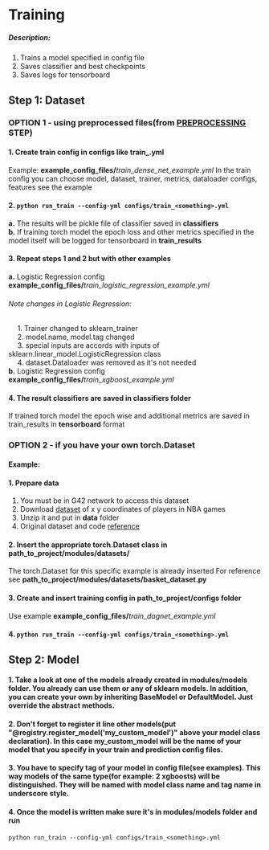 # Training 

##### Description:
1. Trains a model specified in config file 
2. Saves classifier and best checkpoints 
3. Saves logs for tensorboard

## Step 1: Dataset 
### OPTION 1 - using preprocessed files(from [PREPROCESSING](PREPROCESSING.MD) STEP)


#### 1. Create train config in **configs** like train_<something>.yml
Example: **example_config_files/**_train_dense_net_example.yml_
In the train config you can choose model, dataset, trainer, metrics, dataloader configs, features see the example

#### 2. `python run_train --config-yml configs/train_<something>.yml`
**a.** The results will be pickle file of classifier saved in **classifiers** <br />
**b.** If training torch model the epoch loss and other metrics specified in the model itself will be logged for tensorboard in **train_results**<br />

#### 3. Repeat steps 1 and 2 but with other examples
**a.** Logistic Regression config **example_config_files/**_train_logistic_regression_example.yml_
###### Note changes in Logistic Regression:
&emsp; 1. Trainer changed to sklearn_trainer <br />
&emsp; 2. model.name, model.tag changed <br />
&emsp; 3. special inputs are accords with inputs of sklearn.linear_model.LogisticRegression class<br />
&emsp; 4. dataset.Dataloader was removed as it's not needed<br />
**b.** Logistic Regression config **example_config_files/**_train_xgboost_example.yml_

#### 4. The result classifiers are saved in classifiers folder
If trained torch model the epoch wise and additional metrics are saved in train_results in **tensorboard** format


### OPTION 2 - if you have your own torch.Dataset
#### Example:
#### 1. Prepare data
1. You must be in G42 network to access this dataset
2. Download [dataset](https://uan-example-datasets.obs.ae-ad-1.g42cloud.com/dagnet.zip) of x y coordinates of players in NBA games
3. Unzip it and put in **data** folder
4. Original dataset and code [reference](https://github.com/alexmonti19/dagnet)

#### 2. Insert the appropriate torch.Dataset class in **path_to_project/modules/datasets/**
The torch.Dataset for this specific example is already inserted
For reference see **path_to_project/modules/datasets/basket_dataset.py**

#### 3. Create and insert training config in **path_to_project/configs** folder
Use example **example_config_files/**_train_dagnet_example.yml_

#### 4. `python run_train --config-yml configs/train_<something>.yml`


## Step 2: Model
#### 1. Take a look at one of the models already created in modules/models folder. You already can use them or any of sklearn models. In addition, you can create your own by inheriting BaseModel or DefaultModel. Just override the abstract methods.
#### 2. Don't forget to register it line other models(put "@registry.register_model('**my_custom_model**')" above your model class declaration). In this case **my_custom_model** will be the name of your model that you specify in your train and prediction config files.
#### 3. You have to specify tag of your model in config file(see examples). This way models of the same type(for example: 2 **xgboost**s) will be distinguished. They will be named with model class name and tag name in underscore style.
#### 4. Once the model is written make sure it's in modules/models folder and run
`python run_train --config-yml configs/train_<something>.yml`